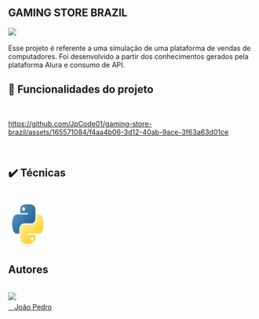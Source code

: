## GAMING STORE BRAZIL

<p align="left">
<img loading="lazy" src="https://img.shields.io/badge/STATUS-FINALIZADO-GRAY?style=for-the-badge"/>
</p>

<p style="font-size: 15;">  Esse projeto é referente a uma simulação de uma plataforma de vendas de computadores. Foi desenvolvido a partir dos conhecimentos gerados pela plataforma Alura e consumo de API.
</p>

## 🔨 Funcionalidades do projeto

<br>


https://github.com/JpCode01/gaming-store-brazil/assets/165571084/f4aa4b06-3d12-40ab-9ace-3f63a63d01ce


<br>

## ✔️ Técnicas
<br>
<div style="display: inline_block">
  <img align="center" alt="jp-Python" height="100" width="80" src="https://raw.githubusercontent.com/devicons/devicon/master/icons/python/python-original.svg">



## Autores
<br>

<img loading="lazy" src="https://avatars.githubusercontent.com/u/165571084?s=400&u=1ee1c679eda8112d1334f93a326df74fda32ee1d&v=4" width=115>
  <a href:"https://github.com/JpCode01"><u><br>                             
        ㅤJoão Pedro</u></a>
</img> 
